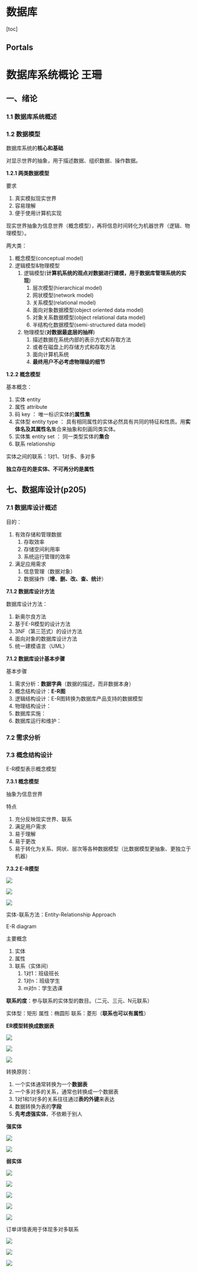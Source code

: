 # 数据库

[toc]

## Portals

# 数据库系统概论 王珊

## 一、绪论

### 1.1 数据库系统概述

### 1.2 数据模型

数据库系统的**核心和基础**

对显示世界的抽象，用于描述数据、组织数据、操作数据。

**1.2.1 两类数据模型**

要求
1. 真实模拟现实世界
2. 容易理解
3. 便于使用计算机实现

现实世界抽象为信息世界（概念模型），再将信息时间转化为机器世界（逻辑、物理模型）。

两大类：
1. 概念模型(conceptual model)
2. 逻辑模型&物理模型
   1. 逻辑模型(**计算机系统的观点对数据进行建模，用于数据库管理系统的实现**)
      1. 层次模型(hierarchical model)
      2. 网状模型(network model)
      3. 关系模型(relational model)
      4. 面向对象数据模型(object oriented data model)
      5. 对象关系数据模型(object relational data model)
      6. 半结构化数据模型(semi-structured data model)
   2. 物理模型(**对数据最底层的抽样**)
      1. 描述数据在系统内部的表示方式和存取方法
      2. 或者在磁盘上的存储方式和存取方法
      3. 面向计算机系统
      4. **最终用户不必考虑物理级的细节**

**1.2.2 概念模型**

基本概念：
1. 实体 entity
2. 属性 attribute
3. 码 key ： 唯一标识实体的**属性集**
4. 实体型 entity type ： 具有相同属性的实体必然具有共同的特征和性质。用**实体名及其属性名**集合来抽象和刻画同类实体。
5. 实体集 entity set ： 同一类型实体的**集合**
6. 联系 relationship

实体之间的联系：1对1、1对多、多对多

**独立存在的是实体、不可再分的是属性**

## 七、数据库设计(p205)

### 7.1 数据库设计概述

目的：
1. 有效存储和管理数据
   1. 存取效率
   2. 存储空间利用率
   3. 系统运行管理的效率
2. 满足应用需求
   1. 信息管理（数据对象）
   2. 数据操作（**增、删、改、查、统计**）

**7.1.2 数据库设计方法**

数据库设计方法：
1. 新奥尔良方法
2. 基于E-R模型的设计方法
3. 3NF（第三范式）的设计方法
4. 面向对象的数据库设计方法
5. 统一建模语言（UML）

**7.1.2 数据库设计基本步骤**

基本步骤
1. 需求分析：**数据字典**（数据的描述，而非数据本身）
2. 概念结构设计：**E-R图**
3. 逻辑结构设计：E-R图转换为数据库产品支持的数据模型
4. 物理结构设计：
5. 数据库实施：
6. 数据库运行和维护：

### 7.2 需求分析

### 7.3 概念结构设计

E-R模型表示概念模型

**7.3.1 概念模型**

抽象为信息世界

特点
1. 充分反映现实世界、联系
2. 满足用户需求
3. 易于理解
4. 易于更改
5. 易于转化为关系、网状、层次等各种数据模型（比数据模型更抽象、更独立于机器）

**7.3.2 E-R模型**

![](Pics/database001.png)

![](Pics/database002.png)

![](Pics/database003.png)

实体-联系方法：Entity-Relationship Approach

E-R diagram

主要概念
1. 实体
2. 属性
3. 联系（实体间）
   1. 1对1：班级班长
   2. 1对n：班级学生
   3. m对n：学生选课

**联系的度**：参与联系的实体型的数目。（二元、三元、N元联系）

实体型：矩形
属性：椭圆形
联系：菱形（**联系也可以有属性**）



**ER模型转换成数据表**

![](Pics/database004.png)

![](Pics/database005.png)

![](Pics/database006.png)

转换原则：
1. 一个实体通常转换为一个**数据表**
2. 一个多对多的关系，通常也转换成一个数据表
3. 1对1和1对多的关系往往通过**表的外键**来表达
4. 数据转换为表的**字段**
5. **先考虑强实体**，不依赖于别人

**强实体**

![](Pics/database008.png)

![](Pics/database009.png)

**弱实体**

![](Pics/database010.png)

![](Pics/database011.png)

![](Pics/database013.png)

![](Pics/database014.png)

![](Pics/database015.png)

订单详情表用于体现多对多联系

![](Pics/database012.png)

![](Pics/database016.png)








![](Pics/database007.png)


